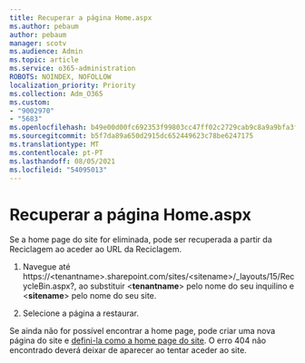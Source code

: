 ```yaml
---
title: Recuperar a página Home.aspx
ms.author: pebaum
author: pebaum
manager: scotv
ms.audience: Admin
ms.topic: article
ms.service: o365-administration
ROBOTS: NOINDEX, NOFOLLOW
localization_priority: Priority
ms.collection: Adm_O365
ms.custom:
- "9002970"
- "5683"
ms.openlocfilehash: b49e00d00fc692353f99803cc47ff02c2729cab9c8a9a9bfa3ff4674d785bda5
ms.sourcegitcommit: b5f7da89a650d2915dc652449623c78be6247175
ms.translationtype: MT
ms.contentlocale: pt-PT
ms.lasthandoff: 08/05/2021
ms.locfileid: "54095013"
---
```

# <a name="recover-the-homeaspx-page"></a>Recuperar a página Home.aspx

Se a home page do site for eliminada, pode ser recuperada a partir da Reciclagem ao aceder ao URL da Reciclagem.

1. Navegue até https://\<tenantname>.sharepoint.com/sites/\<sitename>/_layouts/15/RecycleBin.aspx?, ao substituir <**tenantname**> pelo nome do seu inquilino e <**sitename**> pelo nome do seu site.

2. Selecione a página a restaurar.

Se ainda não for possível encontrar a home page, pode criar uma nova página do site e [defini-la como a home page do site](https://support.microsoft.com/en-gb/office/use-a-different-page-for-your-sharepoint-site-home-page-35a5022c-f84a-455d-985e-c691ab5dfa17?ui=en-us&rs=en-gb&ad=gb). O erro 404 não encontrado deverá deixar de aparecer ao tentar aceder ao site.
